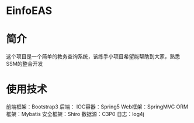 # EinfoEAS
# 简介
这个项目是一个简单的教务查询系统，该练手小项目希望能帮助到大家，熟悉SSM的整合开发

# 使用技术
  前端框架：Bootstrap3
 后端：
IOC容器：Spring5   Web框架：SpringMVC   ORM框架：Mybatis
安全框架：Shiro   数据源：C3P0   日志：log4j
         
